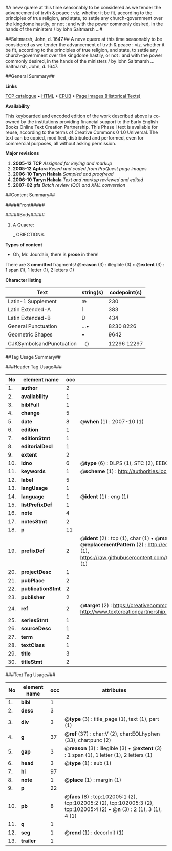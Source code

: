 #A nevv quære at this time seasonably to be considered as we tender the advancement of trvth & peace : viz. whether it be fit, according to the principles of true religion, and state, to settle any church-government over the kingdome hastily, or not : and with the power commonly desired, in the hands of the ministers / by Iohn Saltmarsh ...#

##Saltmarsh, John, d. 1647.##
A nevv quære at this time seasonably to be considered as we tender the advancement of trvth & peace : viz. whether it be fit, according to the principles of true religion, and state, to settle any church-government over the kingdome hastily, or not : and with the power commonly desired, in the hands of the ministers / by Iohn Saltmarsh ...
Saltmarsh, John, d. 1647.

##General Summary##

**Links**

[TCP catalogue](http://www.ota.ox.ac.uk/tcp/)  • 
[HTML](http://tei.it.ox.ac.uk/tcp/Texts-HTML/free/A61/A61083.html)  • 
[EPUB](http://tei.it.ox.ac.uk/tcp/Texts-EPUB/free/A61/A61083.epub) • 
[Page images (Historical Texts)](https://data.historicaltexts.jisc.ac.uk/view?pubId=eebo-13832082e&pageId=eebo-13832082e-102005-1)

**Availability**

This keyboarded and encoded edition of the
	       work described above is co-owned by the institutions
	       providing financial support to the Early English Books
	       Online Text Creation Partnership. This Phase I text is
	       available for reuse, according to the terms of Creative
	       Commons 0 1.0 Universal. The text can be copied,
	       modified, distributed and performed, even for
	       commercial purposes, all without asking permission.

**Major revisions**

1. __2005-12__ __TCP__ *Assigned for keying and markup*
1. __2005-12__ __Aptara__ *Keyed and coded from ProQuest page images*
1. __2006-10__ __Taryn Hakala__ *Sampled and proofread*
1. __2006-10__ __Taryn Hakala__ *Text and markup reviewed and edited*
1. __2007-02__ __pfs__ *Batch review (QC) and XML conversion*

##Content Summary##

#####Front#####

#####Body#####

1. A Quaere:

    _ OBIECTIONS.

**Types of content**

  * Oh, Mr. Jourdain, there is **prose** in there!

There are 3 **ommitted** fragments! 
 @__reason__ (3) : illegible (3)  •  @__extent__ (3) : 1 span (1), 1 letter (1), 2 letters (1)

**Character listing**


|Text|string(s)|codepoint(s)|
|---|---|---|
|Latin-1 Supplement|æ|230|
|Latin Extended-A|ſ|383|
|Latin Extended-B|Ʋ|434|
|General Punctuation|…•|8230 8226|
|Geometric Shapes|▪|9642|
|CJKSymbolsandPunctuation|〈〉|12296 12297|

##Tag Usage Summary##

###Header Tag Usage###

|No|element name|occ|attributes|
|---|---|---|---|
|1.|__author__|2||
|2.|__availability__|1||
|3.|__biblFull__|1||
|4.|__change__|5||
|5.|__date__|8| @__when__ (1) : 2007-10 (1)|
|6.|__edition__|1||
|7.|__editionStmt__|1||
|8.|__editorialDecl__|1||
|9.|__extent__|2||
|10.|__idno__|6| @__type__ (6) : DLPS (1), STC (2), EEBO-CITATION (1), OCLC (1), VID (1)|
|11.|__keywords__|1| @__scheme__ (1) : http://authorities.loc.gov/ (1)|
|12.|__label__|5||
|13.|__langUsage__|1||
|14.|__language__|1| @__ident__ (1) : eng (1)|
|15.|__listPrefixDef__|1||
|16.|__note__|4||
|17.|__notesStmt__|2||
|18.|__p__|11||
|19.|__prefixDef__|2| @__ident__ (2) : tcp (1), char (1)  •  @__matchPattern__ (2) : ([0-9\-]+):([0-9IVX]+) (1), (.+) (1)  •  @__replacementPattern__ (2) : http://eebo.chadwyck.com/downloadtiff?vid=$1&page=$2 (1), https://raw.githubusercontent.com/textcreationpartnership/Texts/master/tcpchars.xml#$1 (1)|
|20.|__projectDesc__|1||
|21.|__pubPlace__|2||
|22.|__publicationStmt__|2||
|23.|__publisher__|2||
|24.|__ref__|2| @__target__ (2) : https://creativecommons.org/publicdomain/zero/1.0/ (1), http://www.textcreationpartnership.org/docs/. (1)|
|25.|__seriesStmt__|1||
|26.|__sourceDesc__|1||
|27.|__term__|2||
|28.|__textClass__|1||
|29.|__title__|3||
|30.|__titleStmt__|2||


###Text Tag Usage###

|No|element name|occ|attributes|
|---|---|---|---|
|1.|__bibl__|1||
|2.|__desc__|3||
|3.|__div__|3| @__type__ (3) : title_page (1), text (1), part (1)|
|4.|__g__|37| @__ref__ (37) : char:V (2), char:EOLhyphen (33), char:punc (2)|
|5.|__gap__|3| @__reason__ (3) : illegible (3)  •  @__extent__ (3) : 1 span (1), 1 letter (1), 2 letters (1)|
|6.|__head__|3| @__type__ (1) : sub (1)|
|7.|__hi__|97||
|8.|__note__|1| @__place__ (1) : margin (1)|
|9.|__p__|22||
|10.|__pb__|8| @__facs__ (8) : tcp:102005:1 (2), tcp:102005:2 (2), tcp:102005:3 (2), tcp:102005:4 (2)  •  @__n__ (3) : 2 (1), 3 (1), 4 (1)|
|11.|__q__|1||
|12.|__seg__|1| @__rend__ (1) : decorInit (1)|
|13.|__trailer__|1||
